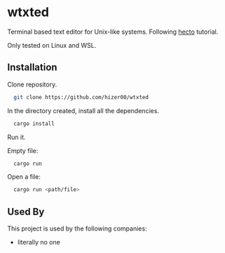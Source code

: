 
# wtxted

Terminal based text editor for Unix-like systems. Following [hecto](https://www.flenker.blog/hecto/) tutorial.

Only tested on Linux and WSL.
## Installation

Clone repository.

```bash
  git clone https://github.com/hizer00/wtxted
```

In the directory created, install all the dependencies.

```bash
  cargo install
```

Run it.

Empty file:
```bash
  cargo run
```

Open a file:
```bash
  cargo run <path/file>
```

## Used By

This project is used by the following companies:

- literally no one
